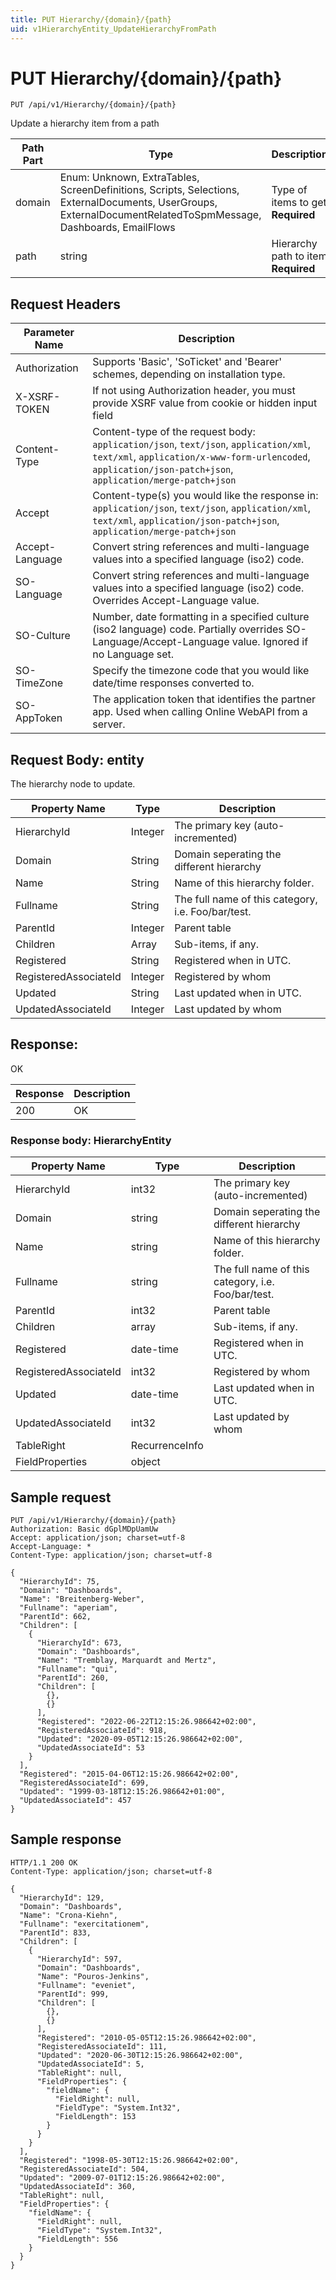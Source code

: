 ```yaml
---
title: PUT Hierarchy/{domain}/{path}
uid: v1HierarchyEntity_UpdateHierarchyFromPath
---
```


# PUT Hierarchy/{domain}/{path}

```http
PUT /api/v1/Hierarchy/{domain}/{path}
```

Update a hierarchy item from a path






| Path Part | Type | Description |
|-----------|------|-------------|
| domain | Enum: Unknown, ExtraTables, ScreenDefinitions, Scripts, Selections, ExternalDocuments, UserGroups, ExternalDocumentRelatedToSpmMessage, Dashboards, EmailFlows | Type of items to get **Required** |
| path | string | Hierarchy path to item **Required** |



## Request Headers

| Parameter Name | Description |
|----------------|-------------|
| Authorization  | Supports 'Basic', 'SoTicket' and 'Bearer' schemes, depending on installation type. |
| X-XSRF-TOKEN   | If not using Authorization header, you must provide XSRF value from cookie or hidden input field |
| Content-Type | Content-type of the request body: `application/json`, `text/json`, `application/xml`, `text/xml`, `application/x-www-form-urlencoded`, `application/json-patch+json`, `application/merge-patch+json` |
| Accept         | Content-type(s) you would like the response in: `application/json`, `text/json`, `application/xml`, `text/xml`, `application/json-patch+json`, `application/merge-patch+json` |
| Accept-Language | Convert string references and multi-language values into a specified language (iso2) code. |
| SO-Language | Convert string references and multi-language values into a specified language (iso2) code. Overrides Accept-Language value. |
| SO-Culture | Number, date formatting in a specified culture (iso2 language) code. Partially overrides SO-Language/Accept-Language value. Ignored if no Language set. |
| SO-TimeZone | Specify the timezone code that you would like date/time responses converted to. |
| SO-AppToken | The application token that identifies the partner app. Used when calling Online WebAPI from a server. |

## Request Body: entity 

The hierarchy node to update. 

| Property Name | Type |  Description |
|----------------|------|--------------|
| HierarchyId | Integer | The primary key (auto-incremented) |
| Domain | String | Domain seperating the different hierarchy |
| Name | String | Name of this hierarchy folder. |
| Fullname | String | The full name of this category, i.e. Foo/bar/test. |
| ParentId | Integer | Parent table |
| Children | Array | Sub-items, if any. |
| Registered | String | Registered when  in UTC. |
| RegisteredAssociateId | Integer | Registered by whom |
| Updated | String | Last updated when  in UTC. |
| UpdatedAssociateId | Integer | Last updated by whom |

## Response:

OK

| Response | Description |
|----------------|-------------|
| 200 | OK |

### Response body: HierarchyEntity

| Property Name | Type |  Description |
|----------------|------|--------------|
| HierarchyId | int32 | The primary key (auto-incremented) |
| Domain | string | Domain seperating the different hierarchy |
| Name | string | Name of this hierarchy folder. |
| Fullname | string | The full name of this category, i.e. Foo/bar/test. |
| ParentId | int32 | Parent table |
| Children | array | Sub-items, if any. |
| Registered | date-time | Registered when  in UTC. |
| RegisteredAssociateId | int32 | Registered by whom |
| Updated | date-time | Last updated when  in UTC. |
| UpdatedAssociateId | int32 | Last updated by whom |
| TableRight | RecurrenceInfo |  |
| FieldProperties | object |  |

## Sample request

```http!
PUT /api/v1/Hierarchy/{domain}/{path}
Authorization: Basic dGplMDpUamUw
Accept: application/json; charset=utf-8
Accept-Language: *
Content-Type: application/json; charset=utf-8

{
  "HierarchyId": 75,
  "Domain": "Dashboards",
  "Name": "Breitenberg-Weber",
  "Fullname": "aperiam",
  "ParentId": 662,
  "Children": [
    {
      "HierarchyId": 673,
      "Domain": "Dashboards",
      "Name": "Tremblay, Marquardt and Mertz",
      "Fullname": "qui",
      "ParentId": 260,
      "Children": [
        {},
        {}
      ],
      "Registered": "2022-06-22T12:15:26.986642+02:00",
      "RegisteredAssociateId": 918,
      "Updated": "2020-09-05T12:15:26.986642+02:00",
      "UpdatedAssociateId": 53
    }
  ],
  "Registered": "2015-04-06T12:15:26.986642+02:00",
  "RegisteredAssociateId": 699,
  "Updated": "1999-03-18T12:15:26.986642+01:00",
  "UpdatedAssociateId": 457
}
```

## Sample response

```http_
HTTP/1.1 200 OK
Content-Type: application/json; charset=utf-8

{
  "HierarchyId": 129,
  "Domain": "Dashboards",
  "Name": "Crona-Kiehn",
  "Fullname": "exercitationem",
  "ParentId": 833,
  "Children": [
    {
      "HierarchyId": 597,
      "Domain": "Dashboards",
      "Name": "Pouros-Jenkins",
      "Fullname": "eveniet",
      "ParentId": 999,
      "Children": [
        {},
        {}
      ],
      "Registered": "2010-05-05T12:15:26.986642+02:00",
      "RegisteredAssociateId": 111,
      "Updated": "2020-06-30T12:15:26.986642+02:00",
      "UpdatedAssociateId": 5,
      "TableRight": null,
      "FieldProperties": {
        "fieldName": {
          "FieldRight": null,
          "FieldType": "System.Int32",
          "FieldLength": 153
        }
      }
    }
  ],
  "Registered": "1998-05-30T12:15:26.986642+02:00",
  "RegisteredAssociateId": 504,
  "Updated": "2009-07-01T12:15:26.986642+02:00",
  "UpdatedAssociateId": 360,
  "TableRight": null,
  "FieldProperties": {
    "fieldName": {
      "FieldRight": null,
      "FieldType": "System.Int32",
      "FieldLength": 556
    }
  }
}
```